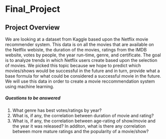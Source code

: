 # Final_Project

## Project Overview

We are looking at a dataset from Kaggle based upon the Netflix movie recommender system. This data is on all the movies that are available on the Netflix webiste, the duration of the movies, ratings from the IMDB website, votes by people, the year run-time, genre, and certificate. The goal is to analyze trends in which Netflix users create based upon the selection of movies. We picked this topic because we hope to predict which movies/shows would be successful in the future and in turn, provide what a base formula for what could be considered a successful movie in the future. We will use this data in order to create a movie reccommendation system using machine learning. 

##### Questions to be answered
1. What genre has best votes/ratings by year?
2. What is, if any, the correlation between duration of movie and rating?
3. What is, if any, the correlation between age-rating of show/movie and the year it was released?
  In additon, what is there any correlation between more mature ratings and the popularity of a movie/show?



